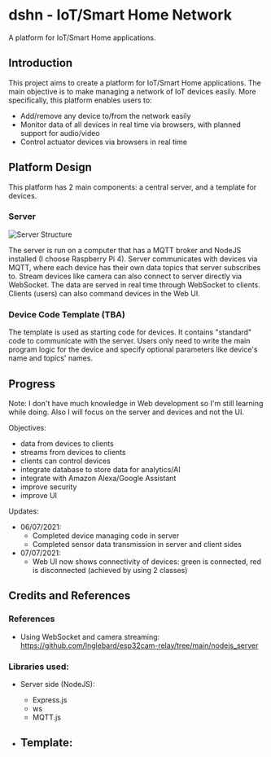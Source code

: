 # dshn - IoT/Smart Home Network

A platform for IoT/Smart Home applications.

Introduction
------------

This project aims to create a platform for IoT/Smart Home applications. The main objective is to make managing a network of IoT devices easily. More specifically, this platform enables users to:
- Add/remove any device to/from the network easily
- Monitor data of all devices in real time via browsers, with planned support for audio/video
- Control actuator devices via browsers in real time

Platform Design
---------------

This platform has 2 main components: a central server, and a template for devices.

### Server

![Server Structure](https://user-images.githubusercontent.com/46307950/124573668-f7818d00-de73-11eb-9a05-659c06a45ed7.png)

The server is run on a computer that has a MQTT broker and NodeJS installed (I choose Raspberry Pi 4). Server communicates with devices via MQTT, where each device has their own data topics that server subscribes to. Stream devices like camera can also connect to server directly via WebSocket. The data are served in real time through WebSocket to clients. Clients (users) can also command devices in the Web UI. 

### Device Code Template (TBA)

The template is used as starting code for devices. It contains "standard" code to communicate with the server. Users only need to write the main program logic for the device and specify optional parameters like device's name and topics' names.

Progress
-------- 

Note: I don't have much knowledge in Web development so I'm still learning while doing. Also I will focus on the server and devices and not the UI.

Objectives:
- data from devices to clients
- streams from devices to clients
- clients can control devices
- integrate database to store data for analytics/AI
- integrate with Amazon Alexa/Google Assistant
- improve security
- improve UI

Updates:
- 06/07/2021:
    - Completed device managing code in server
    - Completed sensor data transmission in server and client sides
- 07/07/2021:
    - Web UI now shows connectivity of devices: green is connected, red is disconnected (achieved by using 2 classes)

Credits and References
----------------------

### References

- Using WebSocket and camera streaming: https://github.com/Inglebard/esp32cam-relay/tree/main/nodejs_server

### Libraries used:

- Server side (NodeJS):
    - Express.js
    - ws
    - MQTT.js

- Template:
    - 